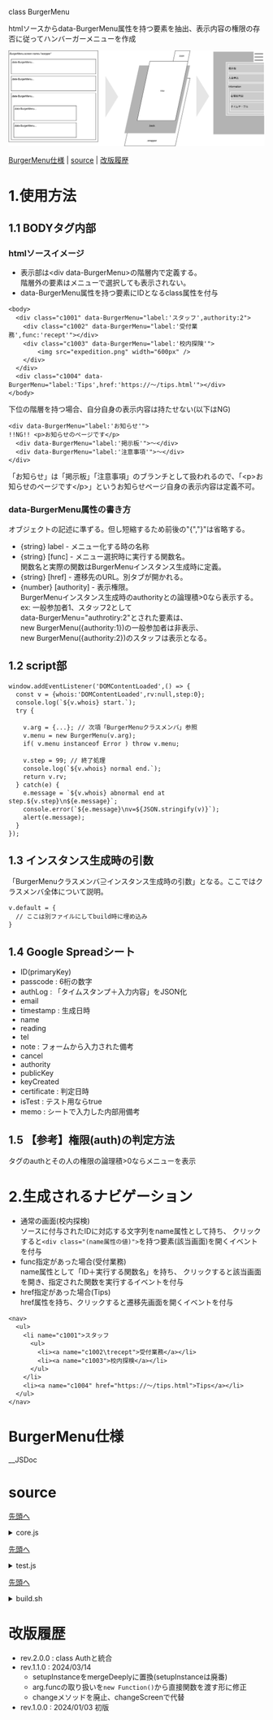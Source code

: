 <p class="title">class BurgerMenu</p>

htmlソースからdata-BurgerMenu属性を持つ要素を抽出、表示内容の権限の存否に従ってハンバーガーメニューを作成

![](summary.svg)

[BurgerMenu仕様](#burgermenu仕様) | [source](#source) | [改版履歴](#改版履歴)

<!--
## 用語解説

- ブランチ：下位の表示画面を持つ要素。下位画面のラッパーとしてのみ機能し、自らの表示画面は持てない。
- リーフ：自分自身の表示画面のみ持ち、下位画面を持たない要素。
- 遷移指定(href)：ナビで選択することで、指定サイトの表示を行う。画面は指定時の画面のまま、変化しない。
- 指定関数：ナビで選択することで、指定サイトの表示を行った上で指定された関数を実行する。

## 処理の流れ

HTMLソース(≒body内部)を基に、BurgerMenu.#genNaviでソースの修正とナビゲーションの生成を行う

-->

# 1.使用方法

## 1.1 BODYタグ内部

### htmlソースイメージ

- 表示部は&lt;div data-BurgerMenu&gt;の階層内で定義する。<br>
  階層外の要素はメニューで選択しても表示されない。
- data-BurgerMenu属性を持つ要素にIDとなるclass属性を付与

```
<body>
  <div class="c1001" data-BurgerMenu="label:'スタッフ',authority:2">
    <div class="c1002" data-BurgerMenu="label:'受付業務',func:'recept'"></div>
    <div class="c1003" data-BurgerMenu="label:'校内探険'">
        <img src="expedition.png" width="600px" />
    </div>
  </div>
  <div class="c1004" data-BurgerMenu="label:'Tips',href:'https://〜/tips.html'"></div>
</body>
```

下位の階層を持つ場合、自分自身の表示内容は持たせない(以下はNG)

```
<div data-BurgerMenu="label:'お知らせ'">
!!NG!! <p>お知らせのページです</p>
  <div data-BurgerMenu="label:'掲示板'">〜</div>
  <div data-BurgerMenu="label:'注意事項'">〜</div>
</div>
```

「お知らせ」は「掲示板」「注意事項」のブランチとして扱われるので、「&lt;p&gt;お知らせのページです&lt;/p&gt;」というお知らせページ自身の表示内容は定義不可。

### data-BurgerMenu属性の書き方

オブジェクトの記述に準ずる。但し短縮するため前後の"{","}"は省略する。

- {string} label - メニュー化する時の名称
- {string} [func] - メニュー選択時に実行する関数名。<br>
  関数名と実際の関数はBurgerMenuインスタンス生成時に定義。
- {string} [href] - 遷移先のURL。別タブが開かれる。
- {number} [authority] - 表示権限。<br>
  BurgerMenuインスタンス生成時のauthorityとの論理積>0なら表示する。<br>
  ex: 一般参加者1、スタッフ2として<br>
      data-BurgerMenu="authrotiry:2"とされた要素は、<br>
      new BurgerMenu({authority:1})の一般参加者は非表示、<br>
      new BurgerMenu({authority:2})のスタッフは表示となる。

## 1.2 script部

```
window.addEventListener('DOMContentLoaded',() => {
  const v = {whois:'DOMContentLoaded',rv:null,step:0};
  console.log(`${v.whois} start.`);
  try {

    v.arg = {...}; // 次項「BurgerMenuクラスメンバ」参照
    v.menu = new BurgerMenu(v.arg);
    if( v.menu instanceof Error ) throw v.menu;

    v.step = 99; // 終了処理
    console.log(`${v.whois} normal end.`);
    return v.rv;
  } catch(e) {
    e.message = `${v.whois} abnormal end at step.${v.step}\n${e.message}`;
    console.error(`${e.message}\nv=${JSON.stringify(v)}`);
    alert(e.message);
  }
});
```

## 1.3 インスタンス生成時の引数

「BurgerMenuクラスメンバ⊇インスタンス生成時の引数」となる。ここではクラスメンバ全体について説明。

```
v.default = {
  // ここは別ファイルにしてbuild時に埋め込み
}
```

## 1.4 Google Spreadシート

- ID(primaryKey)
- passcode : 6桁の数字
- authLog : 「タイムスタンプ＋入力内容」をJSON化
- email
- timestamp : 生成日時
- name
- reading
- tel
- note : フォームから入力された備考
- cancel
- authority
- publicKey
- keyCreated
- certificate : 判定日時
- isTest : テスト用ならtrue
- memo : シートで入力した内部用備考

<!-- シートイメージを追加 -->

## 1.5 【参考】権限(auth)の判定方法

タグのauthとその人の権限の論理積>0ならメニューを表示


# 2.生成されるナビゲーション

- 通常の画面(校内探検)<br>
  ソースに付与されたIDに対応する文字列をname属性として持ち、
  クリックすると`<div class="(name属性の値)">`を持つ要素(該当画面)を開くイベントを付与
- func指定があった場合(受付業務)<br>
  name属性として「ID＋実行する関数名」を持ち、
  クリックすると該当画面を開き、指定された関数を実行するイベントを付与
- href指定があった場合(Tips)<br>
  href属性を持ち、クリックすると遷移先画面を開くイベントを付与

```
<nav>
  <ul>
    <li name="c1001">スタッフ
      <ul>
        <li><a name="c1002\trecept">受付業務</a></li>
        <li><a name="c1003">校内探検</a></li>
      </ul>
    </li>
    <li><a name="c1004" href="https://〜/tips.html">Tips</a></li>
  </ul>
</nav>
```

<!-- 画像イメージを追加 -->

# BurgerMenu仕様

__JSDoc

# source

<a href="#top" class="right">先頭へ</a><details><summary>core.js</summary>

```
__source
```

</details>

<a href="#top" class="right">先頭へ</a><details><summary>test.js</summary>

```
__test
```

</details>

<a href="#top" class="right">先頭へ</a><details><summary>build.sh</summary>

```
__build
```

</details>

# 改版履歴

- rev.2.0.0 : class Authと統合
- rev.1.1.0 : 2024/03/14
  - setupInstanceをmergeDeeplyに置換(setupInstanceは廃番)
  - arg.funcの取り扱いを`new Function()`から直接関数を渡す形に修正
  - changeメソッドを廃止、changeScreenで代替
- rev.1.0.0 : 2024/01/03 初版